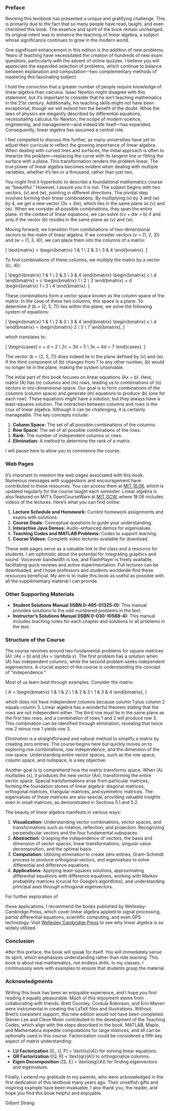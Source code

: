 ### Preface

Revising this textbook has presented a unique and gratifying challenge. This is primarily due to the fact that so many people have read, taught, and even cherished this book. The essence and spirit of the book remain unchanged. Its original intent was to enhance the teaching of linear algebra, a subject whose significance continues to grow in the modern world.

One significant enhancement in this edition is the addition of new problems. Years of teaching have necessitated the creation of hundreds of new exam questions, particularly with the advent of online quizzes. I believe you will appreciate the expanded selection of problems, which continue to balance between explanation and computation—two complementary methods of mastering this fascinating subject.

I hold the conviction that a greater number of people require knowledge of linear algebra than calculus. Isaac Newton might disagree with this statement, but it’s important to consider that he isn’t teaching mathematics in the 21st century. Additionally, his teaching skills might not have been exceptional, though we will extend him the benefit of the doubt. While the laws of physics are elegantly described by differential equations, necessitating calculus for Newton, the scope of modern science, engineering, and management—and indeed life itself—has expanded. Consequently, linear algebra has assumed a central role.

I feel compelled to discuss this further, as many universities have yet to adjust their curricula to reflect the growing importance of linear algebra. When dealing with curved lines and surfaces, the initial approach is often to linearize the problem—replacing the curve with its tangent line or fitting the surface with a plane. This transformation renders the problem linear. The true power of linear algebra becomes evident when dealing with multiple variables, whether it’s ten or a thousand, rather than just two.

You might find it hyperbolic to describe a foundational mathematics course as “beautiful.” However, I assure you it is not. The subject begins with two vectors, \(v\) and \(w\), pointing in different directions. The pivotal step involves forming their linear combinations. By multiplying \(v\) by 3 and \(w\) by 4, we get a new vector \(3v + 4w\), which lies in the same plane as \(v\) and \(w\). When we consider all possible combinations, they span the entire plane. In the context of linear equations, we can solve \(cv + dw = b\) if and only if the vector \(b\) resides in the same plane as \(v\) and \(w\).

Moving forward, we transition from combinations of two-dimensional vectors to the realm of linear algebra. If we consider vectors \(v = (1, 2, 3)\) and \(w = (1, 3, 4)\), we can place them into the columns of a matrix:

\[
\text{matrix} = \begin{bmatrix} 1 & 1 \\ 2 & 3 \\ 3 & 4 \end{bmatrix}.
\]

To find combinations of these columns, we multiply the matrix by a vector \((c, d)\):

\[
\begin{bmatrix} 1 & 1 \\ 2 & 3 \\ 3 & 4 \end{bmatrix} \begin{bmatrix} c \\ d \end{bmatrix} = c \begin{bmatrix} 1 \\ 2 \\ 3 \end{bmatrix} + d \begin{bmatrix} 1 \\ 3 \\ 4 \end{bmatrix}.
\]

These combinations form a vector space known as the column space of the matrix. In the case of these two columns, this space is a plane. To determine if \(b = (2, 5, 7)\) lies within this plane, we solve the following system of equations:

\[
\begin{bmatrix} 1 & 1 \\ 2 & 3 \\ 3 & 4 \end{bmatrix} \begin{bmatrix} c \\ d \end{bmatrix} = \begin{bmatrix} 2 \\ 5 \\ 7 \end{bmatrix},
\]

which translates to:

\[
\begin{cases}
c + d = 2 \\
2c + 3d = 5 \\
3c + 4d = 7
\end{cases}.
\]

The vector \(b = (2, 5, 7)\) does indeed lie in the plane defined by \(v\) and \(w\). If the third component of \(b\) changes from 7 to any other number, \(b\) would no longer lie in the plane, making the system unsolvable.

The initial part of this book focuses on linear equations \(Ax = b\). Here, matrix \(A\) has \(n\) columns and \(m\) rows, leading us to combinations of \(n\) vectors in \(m\)-dimensional space. Our goal is to form combinations of the columns (column space) and generate \(m\) equations to produce \(b\) (one for each row). These equations might have a solution, but they always have a least-squares solution. The interaction between columns and rows is the crux of linear algebra. Although it can be challenging, it is certainly manageable. The key concepts include:

1. **Column Space:** The set of all possible combinations of the columns.
2. **Row Space:** The set of all possible combinations of the rows.
3. **Rank:** The number of independent columns or rows.
4. **Elimination:** A method to determine the rank of a matrix.

I will pause here to allow you to commence the course.

### Web Pages

It’s important to mention the web pages associated with this book. Numerous messages with suggestions and encouragement have contributed to these resources. You can access them at [MIT 18.06](http://web.mit.edu/18.06), which is updated regularly for the course taught each semester. Linear algebra is also featured on MIT’s OpenCourseWare at [MIT OCW](http://ocw.mit.edu), where 18.06 includes videos of the lectures. Here’s what you can find online:

1. **Lecture Schedule and Homework:** Current homework assignments and exams with solutions.
2. **Course Goals:** Conceptual questions to guide your understanding.
3. **Interactive Java Demos:** Audio-enhanced demos for eigenvalues.
4. **Teaching Codes and MATLAB Problems:** Codes to support learning.
5. **Course Videos:** Complete video lectures available for download.

These web pages serve as a valuable link to the class and a resource for students. I am optimistic about the potential for integrating graphics and sound. Voiceover bandwidth is low, and FlashPlayer is freely available, facilitating quick reviews and active experimentation. Full lectures can be downloaded, and I hope professors and students worldwide find these resources beneficial. My aim is to make this book as useful as possible with all the supplementary material I can provide.

### Other Supporting Materials

- **Student Solutions Manual (ISBN 0-495-01325-0):** This manual provides solutions to the odd-numbered problems in the text.
- **Instructor’s Solutions Manual (ISBN 0-030-10588-4):** This manual includes teaching notes for each chapter and solutions to all problems in the text.

### Structure of the Course

The course revolves around two fundamental problems for square matrices \(A\): \(Ax = b\) and \(Ax = \lambda x\). The first problem has a solution when \(A\) has independent columns, while the second problem seeks independent eigenvectors. A crucial aspect of the course is understanding the concept of “independence.”

Most of us learn best through examples. Consider the matrix:

\[
A = \begin{bmatrix} 1 & 1 & 2 \\ 1 & 2 & 3 \\ 1 & 3 & 4 \end{bmatrix},
\]

which does not have independent columns because column 1 plus column 2 equals column 3. Linear algebra has a wonderful theorem stating that the rows are not independent either. The third row must lie in the same plane as the first two rows, and a combination of rows 1 and 2 will produce row 3. This combination can be identified through elimination, revealing that twice row 2 minus row 1 yields row 3.

Elimination is a straightforward and natural method to simplify a matrix by creating zero entries. The course begins here but quickly moves on to exploring row combinations, row independence, and the dimension of the row space. Understanding entire vector spaces, such as the row space, column space, and nullspace, is a key objective.

Another goal is to comprehend how the matrix transforms space. When \(A\) multiplies \(x\), it produces the new vector \(Ax\), transforming the entire vector space. Special transformations arise from particular matrices, forming the foundation stones of linear algebra: diagonal matrices, orthogonal matrices, triangular matrices, and symmetric matrices. The eigenvalues of these matrices are also special, providing valuable insights even in small matrices, as demonstrated in Sections 5.1 and 5.2.

The beauty of linear algebra manifests in various ways:

1. **Visualization:** Understanding vector combinations, vector spaces, and transformations such as rotation, reflection, and projection. Recognizing perpendicular vectors and the four fundamental subspaces.
2. **Abstraction:** Grasping the independence of vectors, the basis and dimension of vector spaces, linear transformations, singular value decomposition, and the optimal basis.
3. **Computation:** Utilizing elimination to create zero entries, Gram-Schmidt process to produce orthogonal vectors, and eigenvalues to solve differential and difference equations.
4. **Applications:** Applying least-squares solutions, approximating differential equations with difference equations, working with Markov probability matrices (crucial for Google’s algorithms), and understanding principal axes through orthogonal eigenvectors.

For further exploration of

 these applications, I recommend the books published by Wellesley-Cambridge Press, which cover linear algebra applied to signal processing, partial differential equations, scientific computing, and even GPS technology. Visit [Wellesley Cambridge Press](http://www.wellesleycambridge.com) to see why linear algebra is so widely utilized.

### Conclusion

After this preface, the book will speak for itself. You will immediately sense its spirit, which emphasizes understanding rather than rote learning. This book is about real mathematics, not endless drills. In my classes, I continuously work with examples to ensure that students grasp the material.

### Acknowledgments

Writing this book has been an enjoyable experience, and I hope you find reading it equally pleasurable. Much of this enjoyment stems from collaborating with friends. Brett Coonley, Cordula Robinson, and Erin Maneri were instrumental in creating the LaTeX files and illustrations. Without Brett’s consistent support, this new edition would not have been completed. Steven Lee and Cleve Moler contributed to the development of the Teaching Codes, which align with the steps described in the book. MATLAB, Maple, and Mathematica expedite computations for large matrices, and all can be optionally used in this course. Factorization could be considered a fifth key aspect of matrix understanding:

- **LU Factorization** \([L, U, P] = \text{lu}(A)\) for solving linear equations.
- **QR Factorization** \([Q, R] = \text{qr}(A)\) to orthogonalize columns.
- **Eigen Decomposition** \([S, E] = \text{eig}(A)\) for finding eigenvectors and eigenvalues.

Finally, I extend my gratitude to my parents, who were acknowledged in the first dedication of this textbook many years ago. Their unselfish gifts and inspiring example have been invaluable. I also thank you, the reader, and hope you find this book helpful and enjoyable.

Gilbert Strang